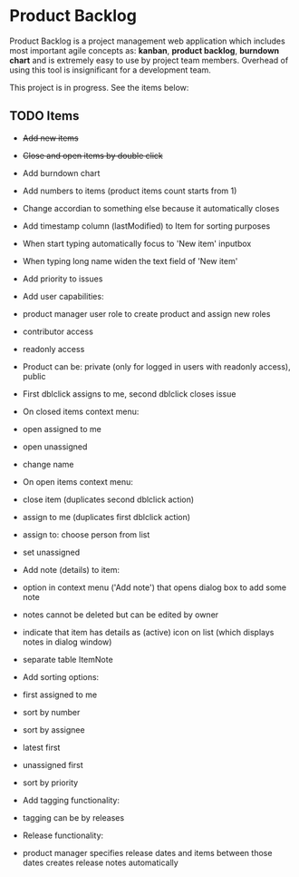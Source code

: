 Product Backlog
===
Product Backlog is a project management web application which includes most important agile concepts as: **kanban**, **product backlog**, **burndown chart** and is extremely easy to use by project team members. Overhead of using this tool is insignificant for a development team. 

This project is in progress. See the items below:

TODO Items
---
- <s>Add new items</s>
- <s>Close and open items by double click</s>
- Add burndown chart
- Add numbers to items (product items count starts from 1)
- Change accordian to something else because it automatically closes
- Add timestamp column (lastModified) to Item for sorting purposes
- When start typing automatically focus to 'New item' inputbox
- When typing long name widen the text field of  'New item'
- Add priority to issues
- Add user capabilities: 
 - product manager user role to create product and assign new roles 
 - contributor access
 - readonly access
- Product can be: private (only for logged in users with readonly access), public
- First dblclick assigns to me, second dblclick closes issue
- On closed items context menu:
 - open assigned to me
 - open unassigned
 - change name
- On open items context menu:
 - close item (duplicates second dblclick action)
 - assign to me (duplicates first dblclick action)
 - assign to: choose person from list
 - set unassigned

- Add note (details) to item:
 - option in context menu ('Add note') that opens dialog box to add some note 
 - notes cannot be deleted but can be edited by owner
 - indicate that item has details as (active) icon on list (which displays notes in dialog window)
 - separate table ItemNote

- Add sorting options:
 - first assigned to me
 - sort by number
 - sort by assignee
 - latest first
 - unassigned first
 - sort by priority

- Add tagging functionality:
 - tagging can be by releases

- Release functionality:
 - product manager specifies release dates and items between those dates creates release notes automatically 
